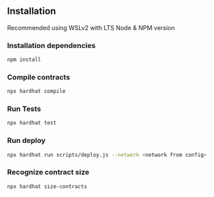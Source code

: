 ## Installation

Recommended using WSLv2 with LTS Node & NPM version

### Installation dependencies
```bash
npm install
```

### Compile contracts
```bash
npx hardhat compile
```

### Run Tests
```bash
npx hardhat test
```

### Run deploy
```bash
npx hardhat run scripts/deploy.js --network <network from config>
```

### Recognize contract size
```bash
npx hardhat size-contracts
```
